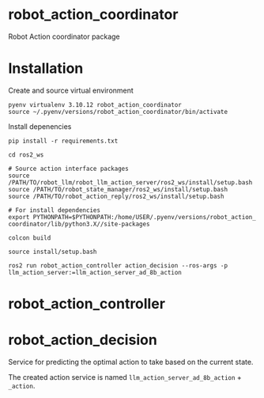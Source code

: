 # robot_action_coordinator
Robot Action coordinator package


# Installation

Create and source virtual environment
```
pyenv virtualenv 3.10.12 robot_action_coordinator
source ~/.pyenv/versions/robot_action_coordinator/bin/activate
```

Install depenencies
```
pip install -r requirements.txt
```

```
cd ros2_ws

# Source action interface packages
source /PATH/TO/robot_llm/robot_llm_action_server/ros2_ws/install/setup.bash
source /PATH/TO/robot_state_manager/ros2_ws/install/setup.bash
source /PATH/TO/robot_action_reply/ros2_ws/install/setup.bash

# For install dependencies
export PYTHONPATH=$PYTHONPATH:/home/USER/.pyenv/versions/robot_action_
coordinator/lib/python3.X//site-packages

colcon build

source install/setup.bash

ros2 run robot_action_controller action_decision --ros-args -p llm_action_server:=llm_action_server_ad_8b_action
```


# robot_action_controller



# robot_action_decision

Service for predicting the optimal action to take based on the current state.

The created action service is named `llm_action_server_ad_8b_action` + `_action`.